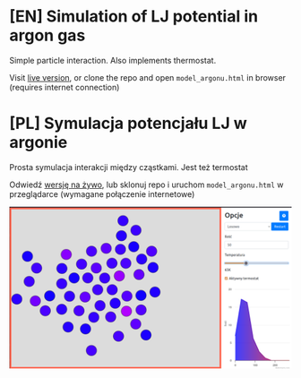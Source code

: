 # [EN] Simulation of LJ potential in argon gas
Simple particle interaction. Also implements thermostat.

Visit [live version](https://madghostek.github.io/Argon-LJ-Potential/model_argonu.html), or clone the repo and open `model_argonu.html` in browser (requires internet connection)

# [PL] Symulacja potencjału LJ w argonie
Prosta symulacja interakcji między cząstkami. Jest też termostat

Odwiedź [wersję na żywo](https://madghostek.github.io/Argon-LJ-Potential/model_argonu.html), lub sklonuj repo i uruchom `model_argonu.html` w przeglądarce (wymagane połączenie internetowe)

![screenshot](screenshot.png)
